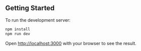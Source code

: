 ## Getting Started

To run the development server:

```bash
npm install
npm run dev
```

Open [http://localhost:3000](http://localhost:3000) with your browser to see the result.

